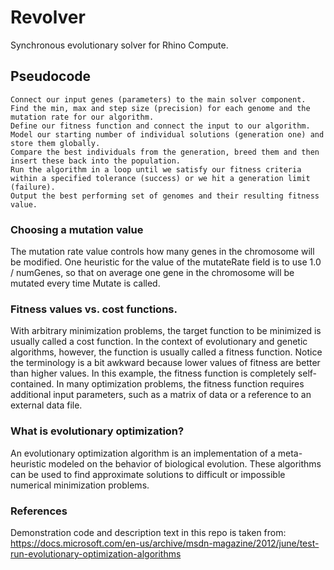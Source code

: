 # Revolver
Synchronous evolutionary solver for Rhino Compute.

## Pseudocode
```
Connect our input genes (parameters) to the main solver component.
Find the min, max and step size (precision) for each genome and the mutation rate for our algorithm.
Define our fitness function and connect the input to our algorithm.
Model our starting number of individual solutions (generation one) and store them globally.
Compare the best individuals from the generation, breed them and then insert these back into the population.
Run the algorithm in a loop until we satisfy our fitness criteria within a specified tolerance (success) or we hit a generation limit (failure).
Output the best performing set of genomes and their resulting fitness value.
```

### Choosing a mutation value
The mutation rate value controls how many genes in the chromosome will be modified.
One heuristic for the value of the mutateRate field is to use 1.0 / numGenes, so that on average one gene in the chromosome will be mutated every time Mutate is called.

### Fitness values vs. cost functions.
With arbitrary minimization problems, the target function to be minimized is usually called a cost function. In the context of evolutionary and genetic algorithms, however, the function is usually called a fitness function. Notice the terminology is a bit awkward because lower values of fitness are better than higher values. In this example, the fitness function is completely self-contained. In many optimization problems, the fitness function requires additional input parameters, such as a matrix of data or a reference to an external data file.

### What is evolutionary optimization?
An evolutionary optimization algorithm is an implementation of a meta-heuristic modeled on the behavior of biological evolution.
These algorithms can be used to find approximate solutions to difficult or impossible numerical minimization problems.

### References
Demonstration code and description text in this repo is taken from: https://docs.microsoft.com/en-us/archive/msdn-magazine/2012/june/test-run-evolutionary-optimization-algorithms
